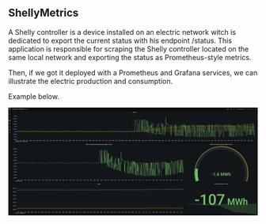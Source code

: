 ## ShellyMetrics

A Shelly controller is a device installed on an electric network witch is dedicated to export the current status with his endpoint /status.
This application is responsible for scraping the Shelly controller located on the same local network and exporting the status as Prometheus-style metrics.

Then, if we got it deployed with a Prometheus and Grafana services, we can illustrate the electric production and consumption.

Example below.

![Example](example.png)
